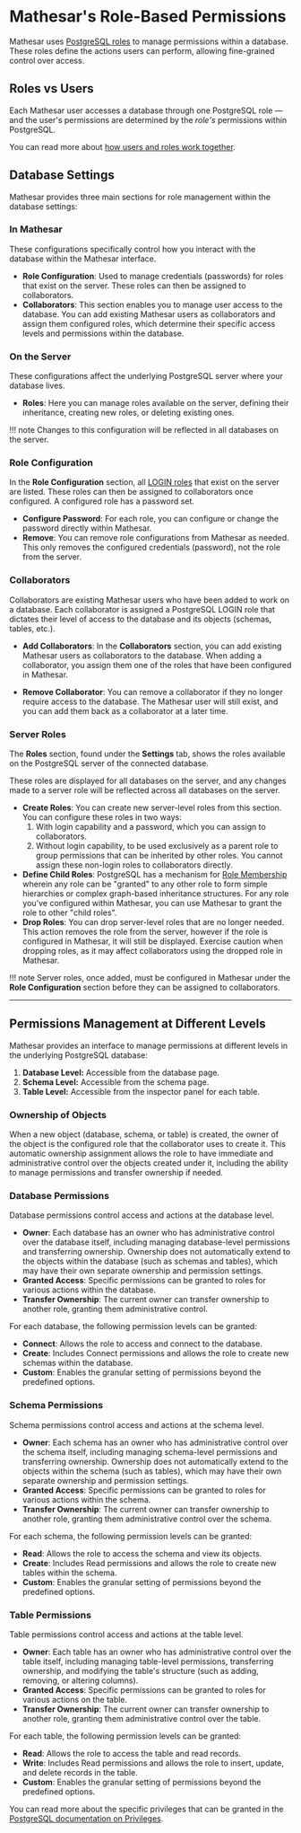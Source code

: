 # Mathesar's Role-Based Permissions

Mathesar uses [PostgreSQL roles](https://www.postgresql.org/docs/current/user-manag.html) to manage permissions within a database. These roles define the actions users can perform, allowing fine-grained control over access.

## Roles vs Users

Each Mathesar user accesses a database through one PostgreSQL role — and the user's permissions are determined by the _role's_ permissions within PostgreSQL.

You can read more about [how users and roles work together](./users.md#users-vs-roles).

## Database Settings

Mathesar provides three main sections for role management within the database settings:

### In Mathesar

These configurations specifically control how you interact with the database within the Mathesar interface.

- **Role Configuration**: Used to manage credentials (passwords) for roles that exist on the server. These roles can then be assigned to collaborators.
- **Collaborators**: This section enables you to manage user access to the database. You can add existing Mathesar users as collaborators and assign them configured roles, which determine their specific access levels and permissions within the database.

### On the Server

These configurations affect the underlying PostgreSQL server where your database lives.

- **Roles**: Here you can manage roles available on the server, defining their inheritance, creating new roles, or deleting existing ones.

!!! note
    Changes to this configuration will be reflected in all databases on the server.

### Role Configuration

In the **Role Configuration** section, all [LOGIN roles](https://www.postgresql.org/docs/current/role-attributes.html#ROLE-ATTRIBUTES) that exist on the server are listed. These roles can then be assigned to collaborators once configured. A configured role has a password set.

- **Configure Password**: For each role, you can configure or change the password directly within Mathesar.
- **Remove**: You can remove role configurations from Mathesar as needed. This only removes the configured credentials (password), not the role from the server.

### Collaborators

Collaborators are existing Mathesar users who have been added to work on a database. Each collaborator is assigned a PostgreSQL LOGIN role that dictates their level of access to the database and its objects (schemas, tables, etc.).

- **Add Collaborators**: In the **Collaborators** section, you can add existing Mathesar users as collaborators to the database. When adding a collaborator, you assign them one of the roles that have been configured in Mathesar.

- **Remove Collaborator**: You can remove a collaborator if they no longer require access to the database. The Mathesar user will still exist, and you can add them back as a collaborator at a later time.

### Server Roles

The **Roles** section, found under the **Settings** tab, shows the roles available on the PostgreSQL server of the connected database.

These roles are displayed for all databases on the server, and any changes made to a server role will be reflected across all databases on the server.

- **Create Roles**: You can create new server-level roles from this section. You can configure these roles in two ways:
    1. With login capability and a password, which you can assign to collaborators.
    2. Without login capability, to be used exclusively as a parent role to group permissions that can be inherited by other roles. You cannot assign these non-login roles to collaborators directly.
- **Define Child Roles**: PostgreSQL has a mechanism for [Role Membership](https://www.postgresql.org/docs/current/role-membership.html) wherein any role can be "granted" to any other role to form simple hierarchies or complex graph-based inheritance structures. For any role you've configured within Mathesar, you can use Mathesar to grant the role to other "child roles".
- **Drop Roles**: You can drop server-level roles that are no longer needed. This action removes the role from the server, however if the role is configured in Mathesar, it will still be displayed. Exercise caution when dropping roles, as it may affect collaborators using the dropped role in Mathesar.

!!! note
    Server roles, once added, must be configured in Mathesar under the **Role Configuration** section before they can be assigned to collaborators.

---

## Permissions Management at Different Levels

Mathesar provides an interface to manage permissions at different levels in the underlying PostgreSQL database:

1. **Database Level:** Accessible from the database page.
2. **Schema Level:** Accessible from the schema page.
3. **Table Level:** Accessible from the inspector panel for each table.

### Ownership of Objects

When a new object (database, schema, or table) is created, the owner of the object is the configured role that the collaborator uses to create it. This automatic ownership assignment allows the role to have immediate and administrative control over the objects created under it, including the ability to manage permissions and transfer ownership if needed.

### Database Permissions

Database permissions control access and actions at the database level.

- **Owner**: Each database has an owner who has administrative control over the database itself, including managing database-level permissions and transferring ownership. Ownership does not automatically extend to the objects within the database (such as schemas and tables), which may have their own separate ownership and permission settings.
- **Granted Access**: Specific permissions can be granted to roles for various actions within the database.
- **Transfer Ownership**: The current owner can transfer ownership to another role, granting them administrative control.

For each database, the following permission levels can be granted:

- **Connect**: Allows the role to access and connect to the database.
- **Create**: Includes Connect permissions and allows the role to create new schemas within the database.
- **Custom**: Enables the granular setting of permissions beyond the predefined options.

### Schema Permissions

Schema permissions control access and actions at the schema level.

- **Owner**: Each schema has an owner who has administrative control over the schema itself, including managing schema-level permissions and transferring ownership. Ownership does not automatically extend to the objects within the schema (such as tables), which may have their own separate ownership and permission settings.
- **Granted Access**: Specific permissions can be granted to roles for various actions within the schema.
- **Transfer Ownership**: The current owner can transfer ownership to another role, granting them administrative control over the schema.

For each schema, the following permission levels can be granted:

- **Read**: Allows the role to access the schema and view its objects.
- **Create**: Includes Read permissions and allows the role to create new tables within the schema.
- **Custom**: Enables the granular setting of permissions beyond the predefined options.

### Table Permissions

Table permissions control access and actions at the table level.

- **Owner**: Each table has an owner who has administrative control over the table itself, including managing table-level permissions, transferring ownership, and modifying the table's structure (such as adding, removing, or altering columns).
- **Granted Access**: Specific permissions can be granted to roles for various actions on the table.
- **Transfer Ownership**: The current owner can transfer ownership to another role, granting them administrative control over the table.

For each table, the following permission levels can be granted:

- **Read**: Allows the role to access the table and read records.
- **Write**: Includes Read permissions and allows the role to insert, update, and delete records in the table.
- **Custom**: Enables the granular setting of permissions beyond the predefined options.

You can read more about the specific privileges that can be granted in the [PostgreSQL documentation on Privileges](https://www.postgresql.org/docs/current/ddl-priv.html).
